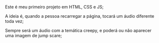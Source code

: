 Este é meu primeiro projeto em HTML, CSS e JS;

A ideia é, quando a pessoa recarregar a página, tocará um áudio diferente toda vez;

Sempre será um áudio com a temática creepy, e poderá ou não aparecer uma imagem de jump scare;
